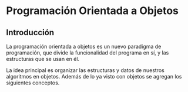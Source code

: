 # Programación Orientada a Objetos
## Introducción

La programación orientada a objetos es un nuevo paradigma de programación, que divide la funcionalidad del programa en sí, y las estructuras que se usan en él. 

La idea principal es organizar las estructuras y datos de nuestros algoritmos en objetos. 
Además de lo ya visto con objetos se agregan los siguientes conceptos.
